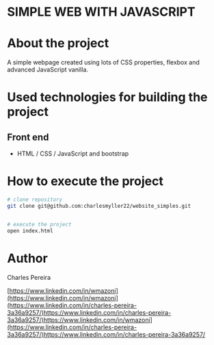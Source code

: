 # SIMPLE WEB WITH JAVASCRIPT

# About the project

A simple webpage created using lots of CSS properties, flexbox and advanced JavaScript vanilla. 

# Used technologies for building the project 

## Front end
- HTML / CSS / JavaScript and bootstrap

# How to execute the project

```bash
# clone repository
git clone git@github.com:charlesmyller22/website_simples.git


# execute the project
open index.html
```

# Author

Charles Pereira

[https://www.linkedin.com/in/wmazoni](https://www.linkedin.com/in/wmazoni](https://www.linkedin.com/in/charles-pereira-3a36a9257/)https://www.linkedin.com/in/charles-pereira-3a36a9257/)https://www.linkedin.com/in/wmazoni](https://www.linkedin.com/in/charles-pereira-3a36a9257/)https://www.linkedin.com/in/charles-pereira-3a36a9257/

